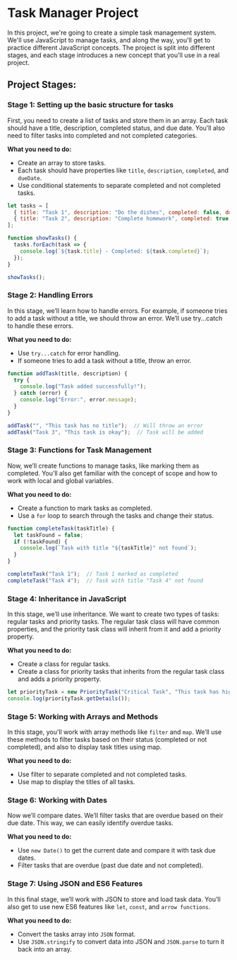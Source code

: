 # Task Manager Project

In this project, we're going to create a simple task management system. We'll use JavaScript to manage tasks, and along the way, you'll get to practice different JavaScript concepts. The project is split into different stages, and each stage introduces a new concept that you'll use in a real project.

## Project Stages:

### Stage 1: Setting up the basic structure for tasks

First, you need to create a list of tasks and store them in an array. Each task should have a title, description, completed status, and due date. You’ll also need to filter tasks into completed and not completed categories.

**What you need to do:**
- Create an array to store tasks.
- Each task should have properties like `title`, `description`, `completed`, and `dueDate`.
- Use conditional statements to separate completed and not completed tasks.

```javascript
let tasks = [
  { title: "Task 1", description: "Do the dishes", completed: false, dueDate: new Date('2025-01-15') },
  { title: "Task 2", description: "Complete homework", completed: true, dueDate: new Date('2025-01-16') }
];

function showTasks() {
  tasks.forEach(task => {
    console.log(`${task.title} - Completed: ${task.completed}`);
  });
}

showTasks();
```

### Stage 2: Handling Errors

In this stage, we’ll learn how to handle errors. For example, if someone tries to add a task without a title, we should throw an error. We’ll use try...catch to handle these errors.

**What you need to do:**
- Use `try...catch` for error handling.
- If someone tries to add a task without a title, throw an error.

```javascript
function addTask(title, description) {
  try {
    console.log("Task added successfully!");
  } catch (error) {
    console.log("Error:", error.message);
  }
}

addTask("", "This task has no title");  // Will throw an error
addTask("Task 3", "This task is okay");  // Task will be added
```
### Stage 3: Functions for Task Management

Now, we’ll create functions to manage tasks, like marking them as completed. You’ll also get familiar with the concept of scope and how to work with local and global variables.

**What you need to do:**

- Create a function to mark tasks as completed.
- Use a `for` loop to search through the tasks and change their status.

```javascript
function completeTask(taskTitle) {
  let taskFound = false;
  if (!taskFound) {
    console.log(`Task with title "${taskTitle}" not found`);
  }
}

completeTask("Task 1");  // Task 1 marked as completed
completeTask("Task 4");  // Task with title "Task 4" not found
```

### Stage 4: Inheritance in JavaScript

In this stage, we’ll use inheritance. We want to create two types of tasks: regular tasks and priority tasks. The regular task class will have common properties, and the priority task class will inherit from it and add a priority property.

**What you need to do:**

- Create a class for regular tasks.
- Create a class for priority tasks that inherits from the regular task class and adds a priority property.

```javascript
let priorityTask = new PriorityTask("Critical Task", "This task has high priority", new Date('2025-01-17'), "High");
console.log(priorityTask.getDetails());
```

### Stage 5: Working with Arrays and Methods

In this stage, you'll work with array methods like `filter` and `map`. We’ll use these methods to filter tasks based on their status (completed or not completed), and also to display task titles using map.

**What you need to do:**

- Use filter to separate completed and not completed tasks.
- Use map to display the titles of all tasks.

### Stage 6: Working with Dates

Now we’ll compare dates. We’ll filter tasks that are overdue based on their due date. This way, we can easily identify overdue tasks.

**What you need to do:**

- Use `new Date()` to get the current date and compare it with task due dates.
- Filter tasks that are overdue (past due date and not completed).

### Stage 7: Using JSON and ES6 Features

In this final stage, we’ll work with JSON to store and load task data. You’ll also get to use new ES6 features like `let`, `const`, and `arrow functions`.

**What you need to do:**

- Convert the tasks array into `JSON` format.
- Use `JSON.stringify` to convert data into JSON and `JSON.parse` to turn it back into an array.
